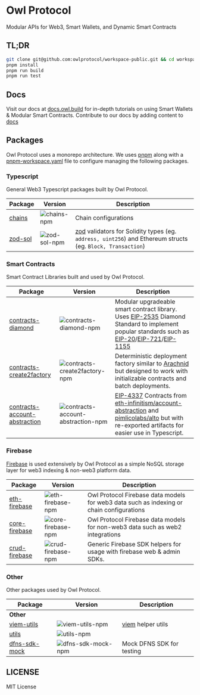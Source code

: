 [//]: # "Links"
[MIT License]: https://mit-license.org/
[Apache-2]: https://www.apache.org/licenses/LICENSE-2.0.html

[//]: # "EIPS"
[eip-20]: https://eips.ethereum.org/EIPS/eip-20
[eip-721]: https://eips.ethereum.org/EIPS/eip-721
[eip-1155]: https://eips.ethereum.org/EIPS/eip-1155
[eip-155]: https://eips.ethereum.org/EIPS/eip-155
[eip-165]: https://eips.ethereum.org/EIPS/eip-165
[eip-1820]: https://eips.ethereum.org/EIPS/eip-1820
[eip-1014]: https://eips.ethereum.org/EIPS/eip-1014
[eip-2470]: https://eips.ethereum.org/EIPS/eip-2470
[eip-1167]: https://eips.ethereum.org/EIPS/eip-1167
[eip-2535]: https://eips.ethereum.org/EIPS/eip-2535
[eip-4337]: https://eips.ethereum.org/EIPS/eip-4337

[//]: # "Libraries"
[dotenv]: https://github.com/motdotla/dotenv
[dotenv-vault]: https://github.com/dotenv-org/dotenv-vault
[dfns]: https://www.dfns.co/
[turbo]: https://turbo.build/
[changesets]: https://github.com/changesets/changesets
[pnpm]: https://pnpm.io/
[nvm]: https://github.com/nvm-sh/nvm
[zod]: https://zod.dev
[viem]: https://viem.sh
[firebase]: https://firebase.google.com/

[//]: # "Github"
[leo vigna]: https://github.com/leovigna
[clarence liu]: https://github.com/ClarenceL
[oscar baracos]: https://github.com/OscBacon
[anna kazannik]: https://github.com/annkaz
[kevin elsayed]: https://github.com/tota79

[//]: # "Configs"
[envvars]: ./configs/envvars
[envvars-npm]: https://img.shields.io/npm/v/@owlprotocol/envvars.svg
[esbuild-config]: ./configs/esbuild-config
[esbuild-config-npm]: https://img.shields.io/npm/v/@owlprotocol/esbuild-config.svg
[eslint-config]: ./configs/eslint-config
[eslint-config-npm]: https://img.shields.io/npm/v/@owlprotocol/eslint-config.svg
[tsconfig]: ./configs/tsconfig
[tsconfig-npm]: https://img.shields.io/npm/v/@owlprotocol/tsconfig.svg
[vite-config]: ./configs/vite-config
[vite-config-npm]: https://img.shields.io/npm/v/@owlprotocol/vite-config.svg

[//]: # "Docs"
[docs]: ./docs

[//]: # "Utils"
[chains]: ./packages/chains
[chains-npm]: https://img.shields.io/npm/v/@owlprotocol/chains.svg
[utils]: ./packages/utils
[utils-npm]: https://img.shields.io/npm/v/@owlprotocol/utils.svg
[viem-utils]: ./packages/viem-utils
[viem-utils-npm]: https://img.shields.io/npm/v/@owlprotocol/viem-utils.svg
[zod-sol]: ./packages/zod-sol
[zod-sol-npm]: https://img.shields.io/npm/v/@owlprotocol/zod-sol.svg
[dfns-sdk-mock]: ./packages/dnfs-sdk-mock
[dfns-sdk-mock-npm]: https://img.shields.io/npm/v/@owlprotocol/dfns-sdk-mock.svg

[//]: # "Contracts"
[contracts-account-abstraction]: ./packages/contracts-account-abstraction
[contracts-account-abstraction-npm]: https://img.shields.io/npm/v/@owlprotocol/contracts-account-abstraction.svg
[contracts-create2factory]: ./packages/contracts-create2factory
[contracts-create2factory-npm]: https://img.shields.io/npm/v/@owlprotocol/contracts-create2factory.svg
[contracts-diamond]: ./packages/contracts-diamond
[contracts-diamond-npm]: https://img.shields.io/npm/v/@owlprotocol/contracts-diamond.svg

[//]: # "Firebase"
[core-firebase]: ./packages/core-firebase
[core-firebase-npm]: https://img.shields.io/npm/v/@owlprotocol/core-firebase.svg
[crud-firebase]: ./packages/crud-firebase
[crud-firebase-npm]: https://img.shields.io/npm/v/@owlprotocol/crud-firebase.svg
[eth-firebase]: ./packages/eth-firebase
[eth-firebase-npm]: https://img.shields.io/npm/v/@owlprotocol/eth-firebase.svg

# Owl Protocol

Modular APIs for Web3, Smart Wallets, and Dynamic Smart Contracts

## TL;DR

```bash
git clone git@github.com:owlprotocol/workspace-public.git && cd workspace-public
pnpm install
pnpm run build
pnpm run test
```

## Docs
Visit our docs at [docs.owl.build](https://docs.owl.build) for in-depth tutorials on using Smart Wallets & Modular Smart Contracts. Contribute to our docs by adding content to [docs](./docs/)

## Packages
Owl Protocol uses a monorepo architecture. We uses [pnpm] along with a [pnpm-workspace.yaml](./pnpm-workspace.yaml) file to configure managing the following packages.

### Typescript
General Web3 Typescript packages built by Owl Protocol.

| Package                                               | Version                               | Description                                                                                                                                       |
| ----------------------------------------------------- | ------------------------------------- | --------------------------------------------------------------------------------------------------------------------------------------------------|
| [chains]                                              | ![chains-npm]                         | Chain configurations                                                                                                                              |
| [zod-sol]                                             | ![zod-sol-npm]                        | [zod] validators for Solidity types (eg. `address, uint256`) and Ethereum structs (eg. `Block, Transaction`)                                      |

### Smart Contracts
Smart Contract Libraries built and used by Owl Protocol.

| Package                                               | Version                               | Description                                                                                                                                       |
| ----------------------------------------------------- | ------------------------------------- | --------------------------------------------------------------------------------------------------------------------------------------------------|
| [contracts-diamond]                                   | ![contracts-diamond-npm]              | Modular upgradeable smart contract library. Uses [EIP-2535] Diamond Standard to implement popular standards such as [EIP-20]/[EIP-721]/[EIP-1155] |
| [contracts-create2factory]                            | ![contracts-create2factory-npm]       | Deterministic deployment factory similar to [Arachnid](https://github.com/Arachnid/deterministic-deployment-proxy) but designed to work with initializable contracts and batch deployments.   |
| [contracts-account-abstraction]                       | ![contracts-account-abstraction-npm]  | [EIP-4337] Contracts from [eth-infinitism/account-abstraction](https://github.com/eth-infinitism/account-abstraction) and [pimlicolabs/alto](https://github.com/pimlicolabs/alto) but with re-exported artifacts for easier use in Typescript.    |

### Firebase
[Firebase] is used extensively by Owl Protocol as a simple NoSQL storage layer for web3 indexing & non-web3 platform data.

| Package                                               | Version                               | Description                                                                                                                                       |
| ----------------------------------------------------- | ------------------------------------- | --------------------------------------------------------------------------------------------------------------------------------------------------|
| [eth-firebase]                                        | ![eth-firebase-npm]                   | Owl Protocol Firebase data models for web3 data such as indexing or chain configurations                                                          |
| [core-firebase]                                       | ![core-firebase-npm]                  | Owl Protocol Firebase data models for non-web3 data such as web2 integrations                                                                     |
| [crud-firebase]                                       | ![crud-firebase-npm]                  | Generic Firebase SDK helpers for usage with firebase web & admin SDKs.                                                                            |

### Other
Other packages used by Owl Protocol.

| Package                                               | Version                               | Description                                                                                                                                       |
| ----------------------------------------------------- | ------------------------------------- | --------------------------------------------------------------------------------------------------------------------------------------------------|
| **Other**                                             |                                       |                                                                                                                                 |
| [viem-utils]                                          | ![viem-utils-npm]                     | [viem] helper utils                                                        |
| [utils]                                               | ![utils-npm]                     |                                                         |
| [dfns-sdk-mock]                                       | ![dfns-sdk-mock-npm]                     | Mock DFNS SDK for testing                                                         |

## LICENSE
MIT License
